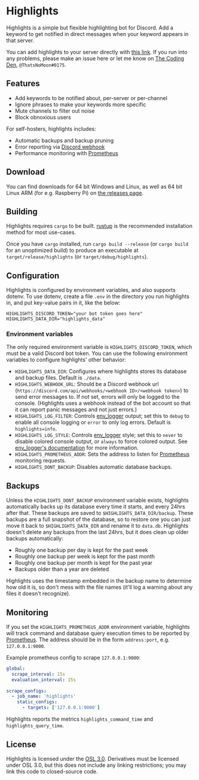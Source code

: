 # Highlights

Highlights is a simple but flexible highlighting bot for Discord. Add a keyword to get notified in direct messages when your keyword appears in that server.

You can add highlights to your server directly with [this link](https://discord.com/api/oauth2/authorize?client_id=740802975576096829&scope=bot). If you run into any problems, please make an issue here or let me know on [The Coding Den](https://discord.gg/code), `@ThatsNoMoon#0175`.

## Features
- Add keywords to be notified about, per-server or per-channel
- Ignore phrases to make your keywords more specific
- Mute channels to filter out noise
- Block obnoxious users

For self-hosters, highlights includes:
- Automatic backups and backup pruning
- Error reporting via [Discord webhook](https://support.discord.com/hc/en-us/articles/228383668-Intro-to-Webhooks)
- Performance monitoring with [Prometheus](https://prometheus.io)

## Download
You can find downloads for 64 bit Windows and Linux, as well as 64 bit Linux ARM (for e.g. Raspberry Pi) on [the releases page](https://github.com/ThatsNoMoon/highlights/releases/).

## Building
Highlights requires `cargo` to be built. [rustup](https://rustup.rs) is the recommended installation method for most use-cases.

Once you have `cargo` installed, run `cargo build --release` (or `cargo build` for an unoptimized build) to produce an executable at `target/release/highlights` (or `target/debug/highlights`).

## Configuration

Highlights is configured by environment variables, and also supports dotenv. To use dotenv, create a file `.env` in the directory you run highlights in, and put key-value pairs in it, like the below:
```
HIGHLIGHTS_DISCORD_TOKEN="your bot token goes here"
HIGHLIGHTS_DATA_DIR="highlights_data"
```

### Environment variables

The only required environment variable is `HIGHLIGHTS_DISCORD_TOKEN`, which must be a valid Discord bot token. You can use the following environment variables to configure highlights' other behavior:
- `HIGHLIGHTS_DATA_DIR`: Configures where highlights stores its database and backup files. Default is `./data`.
- `HIGHLIGHTS_WEBHOOK_URL`: Should be a Discord webhook url (`https://discord.com/api/webhooks/<webhook ID>/<webhook token>`) to send error messages to. If not set, errors will only be logged to the console. (Highlights uses a webhook instead of the bot account so that it can report panic messages and not just errors.)
- `HIGHLIGHTS_LOG_FILTER`: Controls [env_logger](https://docs.rs/env_logger/0.7.1/env_logger/index.html) output; set this to `debug` to enable all console logging or `error` to only log errors. Default is `highlights=info`.
- `HIGHLIGHTS_LOG_STYLE`: Controls [env_logger](https://docs.rs/env_logger/0.7.1/env_logger/index.html) style; set this to `never` to disable colored console output, or `always` to force colored output. See [env_logger's documentation](https://docs.rs/env_logger/0.7.1/env_logger/index.html) for more information.
- `HIGHLIGHTS_PROMETHEUS_ADDR`: Sets the address to listen for [Prometheus](https://prometheus.io) monitoring requests.
- `HIGHLIGHTS_DONT_BACKUP`: Disables automatic database backups.

## Backups

Unless the `HIGHLIGHTS_DONT_BACKUP` environment variable exists, highlights automatically backs up its database every time it starts, and every 24hrs after that. These backups are saved to `$HIGHLIGHTS_DATA_DIR/backup`. These backups are a full snapshot of the database, so to restore one you can just move it back to `$HIGHLIGHTS_DATA_DIR` and rename it to `data.db`. Highlights doesn't delete any backups from the last 24hrs, but it does clean up older backups automatically:
- Roughly one backup per day is kept for the past week
- Roughly one backup per week is kept for the past month
- Roughly one backup per month is kept for the past year
- Backups older than a year are deleted

Highlights uses the timestamp embedded in the backup name to determine how old it is, so don't mess with the file names (it'll log a warning about any files it doesn't recognize).

## Monitoring

If you set the `HIGHLIGHTS_PROMETHEUS_ADDR` environment variable, highlights will track command and database query execution times to be reported by [Prometheus](https://prometheus.io). The address should be in the form `address:port`, e.g. `127.0.0.1:9000`.

Example prometheus config to scrape `127.0.0.1:9000`:
```yml
global:
  scrape_interval: 15s 
  evaluation_interval: 15s
  
scrape_configs:
  - job_name: 'highlights'
    static_configs:
      - targets: ['127.0.0.1:9000']
```

Highlights reports the metrics `highlights_command_time` and `highlights_query_time`.

## License

Highlights is licensed under the [OSL 3.0](https://choosealicense.com/licenses/osl-3.0/). Derivatives must be licensed under OSL 3.0, but this does not include any linking restrictions; you may link this code to closed-source code.
